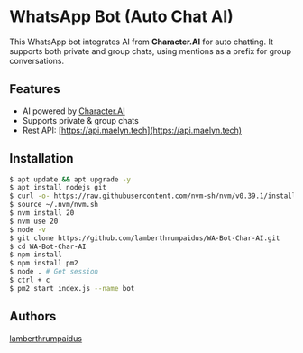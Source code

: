 # WhatsApp Bot (Auto Chat AI)

This WhatsApp bot integrates AI from **Character.AI** for auto chatting. It supports both private and group chats, using mentions as a prefix for group conversations.

## Features
- AI powered by [Character.AI](https://character.ai)
- Supports private & group chats
- Rest API: [https://api.maelyn.tech](https://api.maelyn.tech)

## Installation
```bash
$ apt update && apt upgrade -y
$ apt install nodejs git
$ curl -o- https://raw.githubusercontent.com/nvm-sh/nvm/v0.39.1/install.sh | bash
$ source ~/.nvm/nvm.sh
$ nvm install 20
$ nvm use 20
$ node -v
$ git clone https://github.com/lamberthrumpaidus/WA-Bot-Char-AI.git
$ cd WA-Bot-Char-AI
$ npm install
$ npm install pm2
$ node . # Get session
$ ctrl + c
$ pm2 start index.js --name bot
```

## Authors
[lamberthrumpaidus](https://github.com/lamberthrumpaidus)
